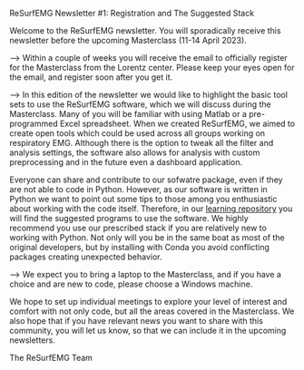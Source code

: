 ReSurfEMG Newsletter #1: Registration and The Suggested Stack

 
Welcome to the ReSurfEMG newsletter. You will sporadically receive this newsletter before the upcoming Masterclass (11-14 April 2023). 

--> Within a couple of weeks you will receive the email to officially register for the Masterclass from the Lorentz center. Please keep your eyes open for the email, and register soon after you get it.  
 
--> In this edition of the newsletter we would like to highlight the basic tool sets to use the ReSurfEMG software, which we will discuss during the Masterclass. Many of you will be familiar with using Matlab or a pre-programmed Excel spreadsheet. When we created ReSurfEMG, we aimed to create open tools which could be used across all groups working on respiratory EMG. Although there is the option to tweak all the filter and analysis settings, the software also allows for analysis with custom preprocessing and in the future even a dashboard application.  

Everyone can share and contribute to our sofwatre package, even if they are not able to code in Python. However, as our software is written in Python we want to point out some tips to those among you enthusiastic about working with the code itself. Therefore, in our [learning repository](https://github.com/ReSurfEMG/learning) you will find the suggested programs to use the software. We highly recommend you use our prescribed stack if you are relatively new to working with Python. Not only will you be in the same boat as most of the original developers, but by installing with Conda you avoid conflicting packages creating unexpected behavior.  

--> We expect you to bring a laptop to the Masterclass, and if you have a choice and are new to code, please choose a Windows machine. 

We hope to set up individual meetings to explore your level of interest and comfort with not only code, but all the areas covered in the Masterclass. We also hope that if you have relevant news you want to share with this community, you will let us know, so that we can include it in the upcoming newsletters.

The ReSurfEMG Team  